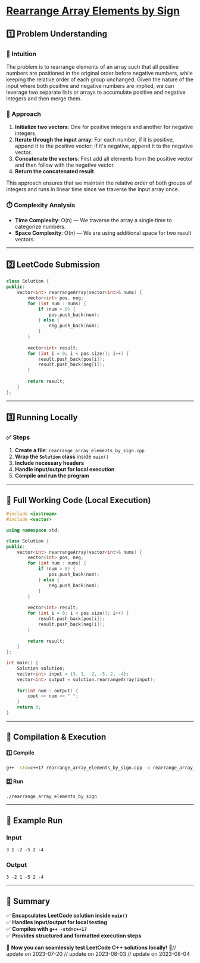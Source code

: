 # **[Rearrange Array Elements by Sign](https://leetcode.com/problems/rearrange-array-elements-by-sign/description/)**  

## **1️⃣ Problem Understanding**  
### **📌 Intuition**  
The problem is to rearrange elements of an array such that all positive numbers are positioned in the original order before negative numbers, while keeping the relative order of each group unchanged. Given the nature of the input where both positive and negative numbers are implied, we can leverage two separate lists or arrays to accumulate positive and negative integers and then merge them.

### **🚀 Approach**  
1. **Initialize two vectors**: One for positive integers and another for negative integers.
2. **Iterate through the input array**: For each number, if it is positive, append it to the positive vector; if it's negative, append it to the negative vector.
3. **Concatenate the vectors**: First add all elements from the positive vector and then follow with the negative vector.
4. **Return the concatenated result**.

This approach ensures that we maintain the relative order of both groups of integers and runs in linear time since we traverse the input array once.

### **⏱️ Complexity Analysis**  
- **Time Complexity**: O(n) — We traverse the array a single time to categorize numbers.  
- **Space Complexity**: O(n) — We are using additional space for two result vectors.

---  

## **2️⃣ LeetCode Submission**  
```cpp
class Solution {
public:
    vector<int> rearrangeArray(vector<int>& nums) {
        vector<int> pos, neg;
        for (int num : nums) {
            if (num > 0) {
                pos.push_back(num);
            } else {
                neg.push_back(num);
            }
        }
        
        vector<int> result;
        for (int i = 0; i < pos.size(); i++) {
            result.push_back(pos[i]);
            result.push_back(neg[i]);
        }
        
        return result;
    }
};  
```  

---  

## **3️⃣ Running Locally**  
### **✅ Steps**  
1. **Create a file**: `rearrange_array_elements_by_sign.cpp`  
2. **Wrap the `Solution` class** inside `main()`  
3. **Include necessary headers**  
4. **Handle input/output for local execution**  
5. **Compile and run the program**  

---  

## **📝 Full Working Code (Local Execution)**  
```cpp
#include <iostream>
#include <vector>

using namespace std;

class Solution {
public:
    vector<int> rearrangeArray(vector<int>& nums) {
        vector<int> pos, neg;
        for (int num : nums) {
            if (num > 0) {
                pos.push_back(num);
            } else {
                neg.push_back(num);
            }
        }
        
        vector<int> result;
        for (int i = 0; i < pos.size(); i++) {
            result.push_back(pos[i]);
            result.push_back(neg[i]);
        }
        
        return result;
    }
};

int main() {
    Solution solution;
    vector<int> input = {3, 1, -2, -5, 2, -4};
    vector<int> output = solution.rearrangeArray(input);
    
    for(int num : output) {
        cout << num << " ";
    }
    return 0;
}
```  

---  

## **🔧 Compilation & Execution**  
#### **1️⃣ Compile**  
```bash
g++ -std=c++17 rearrange_array_elements_by_sign.cpp -o rearrange_array_elements_by_sign
```  

#### **2️⃣ Run**  
```bash
./rearrange_array_elements_by_sign
```  

---  

## **🎯 Example Run**  
### **Input**  
```
3 1 -2 -5 2 -4
```  
### **Output**  
```
3 -2 1 -5 2 -4
```  

---  

## **📌 Summary**  
✅ **Encapsulates LeetCode solution inside `main()`**  
✅ **Handles input/output for local testing**  
✅ **Compiles with `g++ -std=c++17`**  
✅ **Provides structured and formatted execution steps**  

🚀 **Now you can seamlessly test LeetCode C++ solutions locally!** 🚀// update on 2023-07-20
// update on 2023-08-03
// update on 2023-08-04
